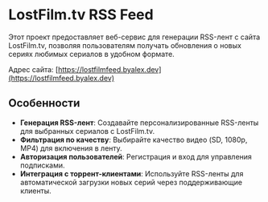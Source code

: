 # LostFilm.tv RSS Feed

Этот проект предоставляет веб-сервис для генерации RSS-лент с сайта LostFilm.tv, позволяя пользователям получать обновления о новых сериях любимых сериалов в удобном формате.

Адрес сайта: [https://lostfilmfeed.byalex.dev](https://lostfilmfeed.byalex.dev)

## Особенности

- **Генерация RSS-лент**: Создавайте персонализированные RSS-ленты для выбранных сериалов с LostFilm.tv.
- **Фильтрация по качеству**: Выбирайте качество видео (SD, 1080p, MP4) для включения в ленту.
- **Авторизация пользователей**: Регистрация и вход для управления подписками.
- **Интеграция с торрент-клиентами**: Используйте RSS-ленты для автоматической загрузки новых серий через поддерживающие клиенты.